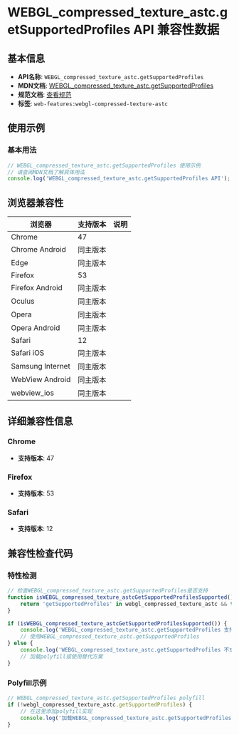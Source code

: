 # WEBGL_compressed_texture_astc.getSupportedProfiles API 兼容性数据

## 基本信息

- **API名称**: `WEBGL_compressed_texture_astc.getSupportedProfiles`
- **MDN文档**: [WEBGL_compressed_texture_astc.getSupportedProfiles](https://developer.mozilla.org/docs/Web/API/WEBGL_compressed_texture_astc/getSupportedProfiles)
- **规范文档**: [查看规范](https://registry.khronos.org/webgl/extensions/WEBGL_compressed_texture_astc/)
- **标签**: `web-features:webgl-compressed-texture-astc`

## 使用示例

### 基本用法

```javascript
// WEBGL_compressed_texture_astc.getSupportedProfiles 使用示例
// 请查阅MDN文档了解具体用法
console.log('WEBGL_compressed_texture_astc.getSupportedProfiles API');
```

## 浏览器兼容性

| 浏览器 | 支持版本 | 说明 |
|--------|----------|------|
| Chrome | 47 |  |
| Chrome Android | 同主版本 |  |
| Edge | 同主版本 |  |
| Firefox | 53 |  |
| Firefox Android | 同主版本 |  |
| Oculus | 同主版本 |  |
| Opera | 同主版本 |  |
| Opera Android | 同主版本 |  |
| Safari | 12 |  |
| Safari iOS | 同主版本 |  |
| Samsung Internet | 同主版本 |  |
| WebView Android | 同主版本 |  |
| webview_ios | 同主版本 |  |

## 详细兼容性信息

### Chrome

- **支持版本**: 47

### Firefox

- **支持版本**: 53

### Safari

- **支持版本**: 12

## 兼容性检查代码

### 特性检测

```javascript
// 检查WEBGL_compressed_texture_astc.getSupportedProfiles是否支持
function isWEBGL_compressed_texture_astcGetSupportedProfilesSupported() {
    return 'getSupportedProfiles' in webgl_compressed_texture_astc && typeof webgl_compressed_texture_astc.getSupportedProfiles === 'function';
}

if (isWEBGL_compressed_texture_astcGetSupportedProfilesSupported()) {
    console.log('WEBGL_compressed_texture_astc.getSupportedProfiles 支持');
    // 使用WEBGL_compressed_texture_astc.getSupportedProfiles
} else {
    console.log('WEBGL_compressed_texture_astc.getSupportedProfiles 不支持，需要polyfill');
    // 加载polyfill或使用替代方案
}
```

### Polyfill示例

```javascript
// WEBGL_compressed_texture_astc.getSupportedProfiles polyfill
if (!webgl_compressed_texture_astc.getSupportedProfiles) {
    // 在这里添加polyfill实现
    console.log('加载WEBGL_compressed_texture_astc.getSupportedProfiles polyfill');
}
```

